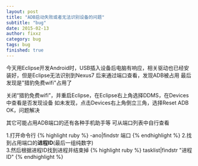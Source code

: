 ```yaml
---
layout: post
title: "ADB启动失败或者无法识别设备的问题"
subtitle: "bug"
date: 2015-02-13
author: fixxz
category: bug
tags: bug
finished: true
---
```


今天用Eclipse开发Android时，USB插入设备后电脑有响应，相关驱动也已经安装好，但是Eclipse无法识别到Nexus7
后来通过端口查看，发现ADB被占用
最后发现是"猎豹免费wifi"占用了
 
关闭“猎豹免费wifi”，并重启Eclipse，在Eclipse右上角选择DDMS，在Devices中查看是否发现设备
如未发现，点击Devices右上角倒立三角，选择Reset ADB
OK，问题解决
 
其它可能占用ADB端口的还有各种手机助手等
可从端口列表中自行查看

1.打开命令行
    {% highlight ruby %} -ano|findstr 端口 {% endhighlight %}
2.找到占用端口的<b>进程ID</b>(最后一组纯数字)
<br>
3.然后根据进程ID找到进程并结束掉
 {% highlight ruby %} tasklist|findstr "进程ID" {% endhighlight %}